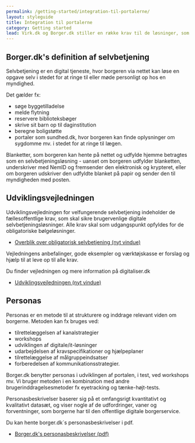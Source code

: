 ```yaml
---
permalink: /getting-started/integration-til-portalerne/
layout: styleguide
title: Integration til portalerne
category: Getting started
lead: Virk.dk og Borger.dk stiller en række krav til de løsninger, som myndigheder ønsker at få på portalen.
---
```


## Borger.dk's definition af selvbetjening

Selvbetjening er en digital tjeneste, hvor borgeren via nettet kan løse en opgave selv i stedet for at ringe til eller møde personligt op hos en myndighed.

Det gælder fx:

* søge byggetilladelse
* melde flytning
* reservere biblioteksbøger
* skrive sit barn op til daginstitution
* beregne boligstøtte
* portaler som sundhed.dk, hvor borgeren kan finde oplysninger om sygdomme mv. i stedet for at ringe til lægen.

Blanketter, som borgeren kan hente på nettet og udfylde hjemme betragtes som en selvbetjeningsløsning - uanset om borgeren udfylder blanketten, underskriver med NemID og fremsender den elektronisk og krypteret, eller om borgeren udskriver den udfyldte blanket på papir og sender den til myndigheden med posten.

## Udviklingsvejledningen

<p>Udviklingsvejledningen for velfungerende selvbetjening indeholder de fællesoffentlige krav, som skal sikre brugervenlige digitale selvbetjeningsløsninger. Alle krav skal som udgangspunkt opfyldes for de obligatoriske bølgeløsninger. </p>
<ul class="list list-wordbreak"><li><a href="http://www.digst.dk/Moedet-med-borgeren/Selvbetjeningsloesninger/Overblik-over-boelgerne" title="Overblik over obligatorisk selvbetjening" target="_blank">Overblik over obligatorisk selvbetjening (nyt vindue)</a></li></ul>
<p>Vejledningens anbefalinger, gode eksempler og værktøjskasse er forslag og hjælp til at leve op til alle krav.</p>
<p>Du finder vejledningen og mere information på digitaliser.dk</p>
<ul class="list list-wordbreak"><li><a href="http://arkitekturguiden.digitaliser.dk/godselvbetjening" title="Link til OIO Arkitekturguiden om god selvbetjening" target="_blank">Udviklingsvejledningen (nyt vindue)</a></li></ul>

## Personas

<p>Personas er en metode til at strukturere og inddrage relevant viden om borgerne. Metoden kan fx bruges ved:</p>
<ul class="list list-wordbreak">
    <li>tilrettelæggelsen af kanalstrategier</li>
    <li>workshops </li>
    <li>udviklingen af digitale/it-løsninger</li>
    <li>udarbejdelsen af kravspecifikationer og hjælpeplaner</li>
    <li>tilrettelæggelse af målgruppeindsatser </li>
    <li>forberedelsen af kommunikationsstrategier.</li>
</ul>
<p>Borger.dk benytter personas i udviklingen af portalen, i test, ved workshops mv. Vi bruger metoden i en kombination med andre brugerinddragelsesmetoder fx eyetracking og tænke-højt-tests.</p>
<p>Personasbeskrivelser baserer sig på et omfangsrigt kvantitativt og kvalitativt datasæt, og viser nogle af de udfordringer, vaner og forventninger, som borgerne har til den offentlige digitale borgerservice.</p>
<p>Du kan hente borger.dk´s personasbeskrivelser&nbsp;i pdf.</p>
<ul class="list list-wordbreak">
    <li><a href="/-/media/for-myndigheder/Dokumenter/Personas-_skaermversionA4pdf.ashx" title="Borger.dk's personasbeskrivelser (pdf)" target="_blank">Borger.dk's personasbeskrivelser (pdf)</a></li>
</ul>